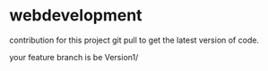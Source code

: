 # webdevelopment
contribution for this project
 git pull to get the latest version of code.
 
 your feature branch is be Version1<feature name>/<your name>
